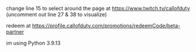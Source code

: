 change line 15 to select around the page at https://www.twitch.tv/callofduty 
(uncomment out line 27 & 38 to visualize)

redeem at https://profile.callofduty.com/promotions/redeemCode/beta-partner

im using Python 3.9.13


